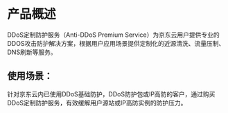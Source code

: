 
# 产品概述

DDoS定制防护服务（Anti-DDoS Premium Service）为京东云用户提供专业的DDOS攻击防护解决方案，根据用户应用场景提供定制化的近源清洗、流量压制、DNS刷新等服务。

## 使用场景：

针对京东云内已使用DDoS基础防护，DDoS防护包或IP高防的客户，通过购买DDoS定制防护服务，有效缓解用户源站或IP高防实例的防护压力。
